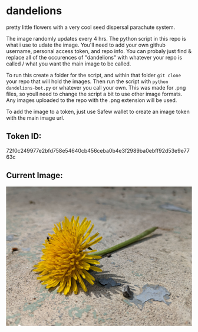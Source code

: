 # dandelions
pretty little flowers with a very cool seed dispersal parachute system.

The image randomly updates every 4 hrs. The python script in this repo is what i use to udate the image. You'll need to add your own github username, personal access token, and repo info. You can probaly just find & replace all of the occurences of "dandelions" with whatever your repo is called / what you want the main image to be called.

To run this create a folder for the script, and within that folder `git clone` your repo that will hold the images. Then run the script with `python dandelions-bot.py` or whatever you call your own. This was made for .png files, so youll need to change the script a bit to use other image formats. Any images uploaded to the repo with the .png extension will be used.

To add the image to a token, just use Safew wallet to create an image token with the main image url. 

## Token ID:
72f0c249977e2bfd758e54640cb456ceba0b4e3f2989ba0ebff92d53e9e7763c

## Current Image: ##
![dandelion2](https://github.com/rustinmyeye/dandelions/blob/main/dandelions.png?raw=true)
